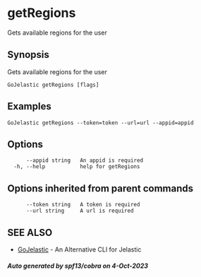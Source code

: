 #  getRegions

Gets available regions for the user

## Synopsis

Gets available regions for the user

```
GoJelastic getRegions [flags]
```

## Examples

```
GoJelastic getRegions --token=token --url=url --appid=appid
```

## Options

```
      --appid string   An appid is required
  -h, --help           help for getRegions
```

## Options inherited from parent commands

```
      --token string   A token is required
      --url string     A url is required
```

## SEE ALSO

* [GoJelastic](GoJelastic.md)	 - An Alternative CLI for Jelastic

##### Auto generated by spf13/cobra on 4-Oct-2023
